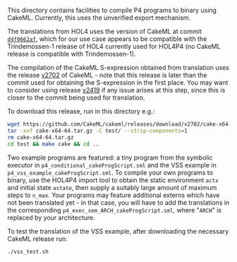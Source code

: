 This directory contains facilities to compile P4 programs to binary using CakeML. Currently, this uses the unverified export mechanism.

The translations from HOL4 uses the version of CakeML at commit [`d4f0662af`](https://github.com/CakeML/cakeml/tree/d4f0662af8596e6f964e54519b206be44e5b9f71), which for our use case appears to be compatible with the Trindemossen-1 release of HOL4 currently used for HOL4P4 (no CakeML release is compatible with Trindemossen-1).

The compilation of the CakeML S-expression obtained from translation uses the release [v2702](https://github.com/CakeML/cakeml/releases/tag/v2702) of CakeML - note that this release is later than the commit used for obtaining the S-expression in the first place. You may want to consider using release [v2419](https://github.com/CakeML/cakeml/releases/tag/v2419) if any issue arises at this step, since this is closer to the commit being used for translation.

To download this release, run in this directory e.g.:

```bash
wget https://github.com/CakeML/cakeml/releases/download/v2702/cake-x64-64.tar.gz
tar -xvf cake-x64-64.tar.gz -C test/ --strip-components=1
rm cake-x64-64.tar.gz
cd test && make cake && cd ..
```

Two example programs are featured: a tiny program from the symbolic executor in `p4_conditional_cakeProgScript.sml` and the VSS example in `p4_vss_example_cakeProgScript.sml`. To compile your own programs to binary, use the HOL4P4 import tool to obtain the static environment `actx` and initial state `astate`, then supply a suitably large amount of maximum steps to `n_max`. Your programs may feature additional externs which have not been translated yet - in that case, you will have to add the translations in the corresponding `p4_exec_sem_ARCH_cakeProgScript.sml`, where "`ARCH`" is replaced by your architecture.

To test the translation of the VSS example, after downloading the necessary CakeML release run:

```bash
./vss_test.sh
```
